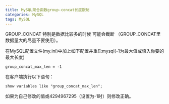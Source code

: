 ```yaml
---
title: MySQL聚合函数group-concat长度限制
categories: MySQL
tags: MySQL
---
```


GROUP_CONCAT 特别是数据比较多的时候 可能会截断 （GROUP_CONCAT里 数据量大的尽量不要使用）。

在MySQL配置文件(my.ini)中加上如下配置并重启mysql(-1为最大值或填入你要的最大长度)

	group_concat_max_len = -1 

在客户端执行以下语句：

	show variables like "group_concat_max_len";  

如果为自己修改的值或4294967295（设置为-1时）则修改正确。
